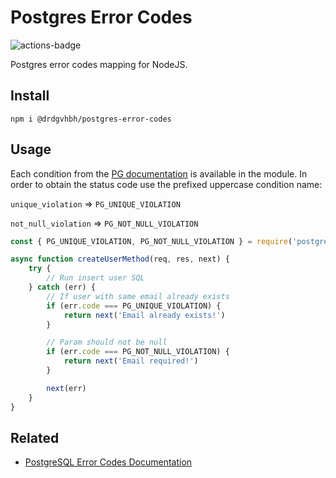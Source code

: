 # Postgres Error Codes

![actions-badge](https://github.com/drdgvhbh/postgres-error-codes/workflows/CI/badge.svg)

Postgres error codes mapping for NodeJS.

## Install
```
npm i @drdgvhbh/postgres-error-codes
```

## Usage

Each condition from the [PG documentation](https://www.postgresql.org/docs/9.2/errcodes-appendix.html) is available in the module. In order to obtain the status code use the prefixed uppercase condition name:

`unique_violation` => `PG_UNIQUE_VIOLATION`

`not_null_violation` => `PG_NOT_NULL_VIOLATION`

```javascript
const { PG_UNIQUE_VIOLATION, PG_NOT_NULL_VIOLATION } = require('postgres-error-codes')

async function createUserMethod(req, res, next) {
    try {
        // Run insert user SQL
    } catch (err) {
        // If user with same email already exists
        if (err.code === PG_UNIQUE_VIOLATION) {
            return next('Email already exists!')
        }

        // Param should not be null
        if (err.code === PG_NOT_NULL_VIOLATION) {
            return next('Email required!')
        }

        next(err)
    }
}
```

## Related
- [PostgreSQL Error Codes Documentation](https://www.postgresql.org/docs/9.2/errcodes-appendix.html)
